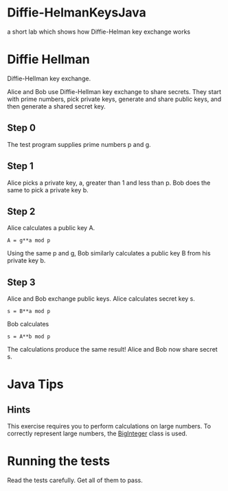 # Diffie-HelmanKeysJava
a short lab which shows how Diffie-Helman key exchange works

# Diffie Hellman

Diffie-Hellman key exchange.

Alice and Bob use Diffie-Hellman key exchange to share secrets.  They
start with prime numbers, pick private keys, generate and share public
keys, and then generate a shared secret key.

## Step 0

The test program supplies prime numbers p and g.

## Step 1

Alice picks a private key, a, greater than 1 and less than p.  Bob does
the same to pick a private key b.

## Step 2

Alice calculates a public key A.

    A = g**a mod p

Using the same p and g, Bob similarly calculates a public key B from his
private key b.

## Step 3

Alice and Bob exchange public keys.  Alice calculates secret key s.

    s = B**a mod p

Bob calculates

    s = A**b mod p

The calculations produce the same result!  Alice and Bob now share
secret s.

# Java Tips

## Hints
This exercise requires you to perform calculations on large numbers. To correctly represent large numbers, the
[BigInteger](https://docs.oracle.com/javase/8/docs/api/java/math/BigInteger.html) class is used.


# Running the tests

Read the tests carefully. Get all of them to pass.